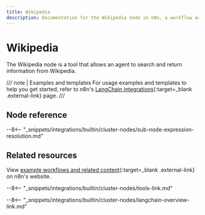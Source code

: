 ```yaml
---
title: Wikipedia
description: Documentation for the Wikipedia node in n8n, a workflow automation platform. Includes details of operations and configuration, and links to examples and credentials information.
---
```


# Wikipedia

The Wikipedia node is a tool that allows an agent to search and return information from Wikipedia.

/// note | Examples and templates
For usage examples and templates to help you get started, refer to n8n's [LangChain integrations](https://n8n.io/integrations/wikipedia/){:target=_blank .external-link} page.
///
## Node reference

--8<-- "_snippets/integrations/builtin/cluster-nodes/sub-node-expression-resolution.md"

## Related resources

View [example workflows and related content](https://n8n.io/integrations/wikipedia/){:target=_blank .external-link} on n8n's website.

--8<-- "_snippets/integrations/builtin/cluster-nodes/tools-link.md"

--8<-- "_snippets/integrations/builtin/cluster-nodes/langchain-overview-link.md"
